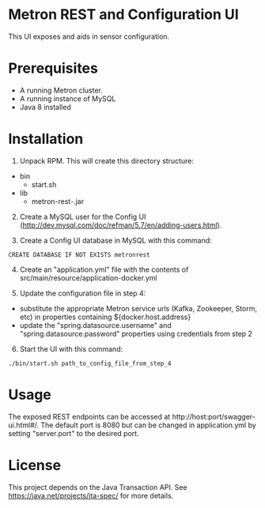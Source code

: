 # Metron REST and Configuration UI

This UI exposes and aids in sensor configuration.

# Prerequisites

* A running Metron cluster.
* A running instance of MySQL 
* Java 8 installed

# Installation

1. Unpack RPM.  This will create this directory structure: 

* bin
    * start.sh
* lib
    * metron-rest-<version>.jar

2. Create a MySQL user for the Config UI (http://dev.mysql.com/doc/refman/5.7/en/adding-users.html).

3. Create a Config UI database in MySQL with this command:

```
CREATE DATABASE IF NOT EXISTS metronrest
```
 
4. Create an "application.yml" file with the contents of src/main/resource/application-docker.yml

5. Update the configuration file in step 4:

* substitute the appropriate Metron service urls (Kafka, Zookeeper, Storm, etc) in properties containing ${docker.host.address}
* update the "spring.datasource.username" and "spring.datasource.password" properties using credentials from step 2

6. Start the UI with this command:

```
./bin/start.sh path_to_config_file_from_step_4
```

# Usage

The exposed REST endpoints can be accessed at http://host:port/swagger-ui.html#/.  The default port is 8080 but can be changed in application.yml by setting "server.port" to the desired port.

# License

This project depends on the Java Transaction API.  See https://java.net/projects/jta-spec/ for more details.